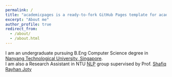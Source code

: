 ```yaml
---
permalink: /
title: "academicpages is a ready-to-fork GitHub Pages template for academic personal websites"
excerpt: "About me"
author_profile: true
redirect_from: 
  - /about/
  - /about.html
---
```


I am an undergraduate pursuing B.Eng Computer Science degree in [Nanyang Technological University, Singapore](http://www.ntu.edu.sg/). <br>
I am also a Research Assistant in NTU [NLP](https://ntunlpsg.github.io/#about) group supervised by Prof. [Shafiq Rayhan Joty](https://raihanjoty.github.io/)

